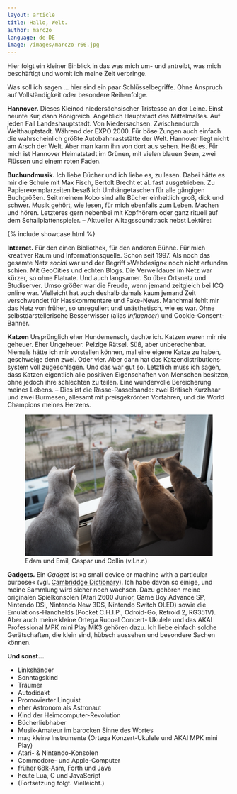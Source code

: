 ```yaml
---
layout: article
title: Hallo, Welt.
author: marc2o
language: de-DE
image: /images/marc2o-r66.jpg
---
```


Hier folgt ein kleiner Einblick in das was mich um- und antreibt, was mich beschäftigt und womit ich meine Zeit verbringe.

Was soll ich sagen … hier sind ein paar Schlüssel&shy;begriffe. Ohne Anspruch auf Vollständigkeit oder besondere Reihenfolge.

**Hannover.**
Dieses Kleinod niedersächsischer Tristesse an der Leine. Einst neunte Kur, dann Königreich. Angeblich Hauptstadt des Mittelmaßes. Auf jeden Fall Landeshauptstadt. Von Niedersachsen. Zwischendurch Welthauptstadt. Während der EXPO 2000. Für böse Zungen auch einfach die wahrscheinlich größte Autobahn­raststätte der Welt. Hannover liegt nicht am Arsch der Welt. Aber man kann ihn von dort aus sehen. Heißt es. Für mich ist Hannover Heimatstadt im Grünen, mit vielen blauen Seen, zwei Flüssen und einem roten Faden.

**Buchundmusik.**
Ich liebe Bücher und ich liebe es, zu lesen. Dabei hätte es mir die Schule mit Max Fisch, Bertolt Brecht et al. fast ausgetrieben. Zu Papierexemplar&shy;zeiten besaß ich Umhängetaschen für alle gängigen Buchgrößen. Seit meinem Kobo sind alle Bücher einheitlich groß, dick und schwer. Musik gehört, wie lesen, für mich ebenfalls zum Leben. Machen und hören. Letzteres gern nebenbei mit Kopfhörern oder ganz rituell auf dem Schallplatten&shy;spieler. – Aktueller Alltagssoundtrack nebst Lektüre:

{% include showcase.html %}

**Internet.**
Für den einen Bibliothek, für den anderen Bühne. Für mich kreativer Raum und Informations­quelle. Schon seit 1997. Als noch das gesamte Netz _social_ war und der Begriff »Webdesign« noch nicht erfunden schien. Mit GeoCities und echten Blogs. Die Verweildauer im Netz war kürzer, so ohne Flatrate. Und auch langsamer. So über Ortsnetz und Studiserver. Umso größer war die Freude, wenn jemand zeitgleich bei ICQ online war. Vielleicht hat auch deshalb damals kaum jemand Zeit verschwendet für Hasskommentare und Fake-News. Manchmal fehlt mir das Netz von früher, so unreguliert und unästhetisch, wie es war. Ohne selbst&shy;darsteller&shy;ische Besserwisser (alias _Influencer_) und Cookie-Consent-Banner.

**Katzen**
Ursprünglich eher Hundemensch, dachte ich. Katzen waren mir nie geheuer. Eher Ungeheuer. Pelzige Rätsel. Süß, aber unberechenbar. Niemals hätte ich mir vorstellen können, mal eine eigene Katze zu haben, geschweige denn zwei. Oder vier. Aber dann hat das Katzen&shy;distributions&shy;system voll zugeschlagen. Und das war gut so. Letztlich muss ich sagen, dass Katzen eigentlich alle positiven Eigenschaften von Menschen besitzen, ohne jedoch ihre schlechten zu teilen. Eine wundervolle Bereicherung meines Lebens. – Dies ist die Rasse-Rasselbande: zwei Britisch Kurzhaar und zwei Burmesen, allesamt mit preisgekrönten Vorfahren, und die World Champions meines Herzens.

<figure>
<img src="/images/edam-emil-caspar-collin.jpg" alt="Edam und Emil, Caspar und Collin (v.l.n.r.)">
<figcaption>Edam und Emil, Caspar und Collin (v.l.n.r.)</figcaption>
</figure>

**Gadgets.**
Ein _Gadget_ ist »a small device or machine with a particular purpose« (vgl. [Cambriddge Dictionary](https://dictionary.cambridge.org/dictionary/english/gadget)). Ich habe davon so einige, und meine Sammlung wird sicher noch wachsen. Dazu gehören meine originalen Spielkonsolen (Atari 2600 Junior, Game Boy Advance SP, Nintendo DSi, Nintendo New 3DS, Nintendo Switch OLED) sowie die Emulations-Handhelds (Pocket C.H.I.P., Odroid-Go, Retroid 2, RG351V). Aber auch meine kleine Ortega Rucoal Concert- Ukulele und das AKAI Professional MPK mini Play MK3 gehören dazu. Ich liebe einfach solche Gerätschaften, die klein sind, hübsch aussehen und besondere Sachen können.

**Und sonst…**

- Linkshänder
- Sonntagskind
- Träumer
- Autodidakt
- Promovierter Linguist
- eher Astronom als Astronaut
- Kind der Heimcomputer-Revolution
- Bücherliebhaber
- Musik-Amateur im barocken Sinne des Wortes
- mag kleine Instrumente (Ortega Konzert-Ukulele und AKAI MPK mini Play)
- Atari- & Nintendo-Konsolen
- Commodore- und Apple-Computer
- früher 68k-Asm, Forth und Java
- heute Lua, C und JavaScript
- (Fortsetzung folgt. Vielleicht.)
